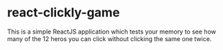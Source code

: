 # react-clickly-game
This is a simple ReactJS application which tests your memory to see how many of the 12 heros you can click without clicking the same one twice.
